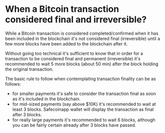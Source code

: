 # When a Bitcoin transaction considered final and irreversible?

While a Bitcoin transaction is considered completed/confirmed when it has been included in the blockchain it's not considered final (irreversible) until a few more blocks have been added to the blockchain after it.

Without going too technical it's sufficient to know that in order for a transaction to be considered final and permanent (irreversible) it's recommended to wait 5 more blocks (about 50 min) after the block holding the original transaction.

The basic rule to follow when contemplating transaction finality can be as follows:

- for smaller payments it's safe to consider the transaction final as soon as it's included in the blockchain.
- for mid-sized payments (say above $10K) it's recommended to wait at least 3 blocks. Safecoinapp wallet will display the transaction as final after 3 blocks.
- for really large payments it's recommended to wait 6 blocks, although you can be fairly certain already after 3 blocks have passed.

